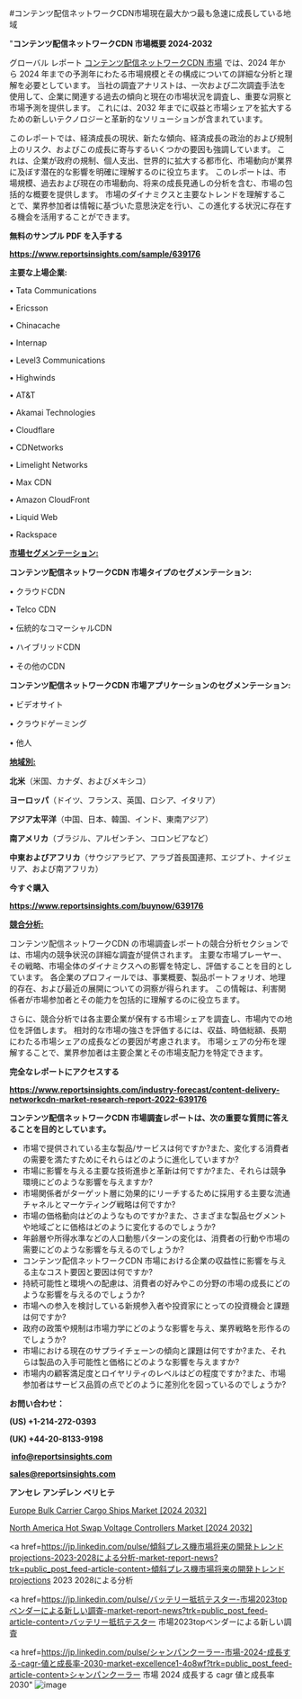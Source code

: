 #コンテンツ配信ネットワークCDN市場現在最大かつ最も急速に成長している地域

"<strong>コンテンツ配信ネットワークCDN 市場概要 2024-2032</strong>

グローバル レポート <a href=https://www.reportsinsights.com/sample/639176>コンテンツ配信ネットワークCDN 市場</a> では、2024 年から 2024 年までの予測年にわたる市場規模とその構成についての詳細な分析と理解を必要としています。 当社の調査アナリストは、一次および二次調査手法を使用して、企業に関連する過去の傾向と現在の市場状況を調査し、重要な洞察と市場予測を提供します。 これには、2032 年までに収益と市場シェアを拡大​​するための新しいテクノロジーと革新的なソリューションが含まれています。

このレポートでは、経済成長の現状、新たな傾向、経済成長の政治的および規制上のリスク、およびこの成長に寄与するいくつかの要因も強調しています。 これは、企業が政府の規制、個人支出、世界的に拡大する都市化、市場動向が業界に及ぼす潜在的な影響を明確に理解するのに役立ちます。 このレポートは、市場規模、過去および現在の市場動向、将来の成長見通しの分析を含む、市場の包括的な概要を提供します。 市場のダイナミクスと主要なトレンドを理解することで、業界参加者は情報に基づいた意思決定を行い、この進化する状況に存在する機会を活用することができます。

<strong><b>無料のサンプル PDF を入手する</b></strong>

<a href=https://www.reportsinsights.com/sample/639176><strong><u>https://www.reportsinsights.com/sample/639176</u></strong></a>

<strong>主要な上場企業:</strong>

• Tata Communications

• Ericsson

• Chinacache

• Internap

• Level3 Communications

• Highwinds

• AT&T

• Akamai Technologies

• Cloudflare

• CDNetworks

• Limelight Networks

• Max CDN

• Amazon CloudFront

• Liquid Web

• Rackspace

<strong><u>市場セグメンテーション</u></strong><strong><u>:</u></strong>

<strong>コンテンツ配信ネットワークCDN 市場タイプのセグメンテーション:</strong>

• クラウドCDN

• Telco CDN

• 伝統的なコマーシャルCDN

• ハイブリッドCDN

• その他のCDN

<strong>コンテンツ配信ネットワークCDN 市場アプリケーションのセグメンテーション:</strong>

• ビデオサイト

• クラウドゲーミング

• 他人

<strong><u>地域別</u></strong><strong><u>:</u></strong>

<strong>北米</strong>（米国、カナダ、およびメキシコ）

<strong>ヨーロッパ</strong>（ドイツ、フランス、英国、ロシア、イタリア）

<strong>アジア太平洋</strong>（中国、日本、韓国、インド、東南アジア）

<strong>南アメリカ</strong>（ブラジル、アルゼンチン、コロンビアなど）

<strong>中東およびアフリカ</strong>（サウジアラビア、アラブ首長国連邦、エジプト、ナイジェリア、および南アフリカ）

<strong>今すぐ購入</strong>

<a href=https://www.reportsinsights.com/buynow/639176><strong><u>https://www.reportsinsights.com/buynow/639176</u></strong></a>

<strong><u>競合分析:</u></strong>

コンテンツ配信ネットワークCDN の市場調査レポートの競合分析セクションでは、市場内の競争状況の詳細な調査が提供されます。 主要な市場プレーヤー、その戦略、市場全体のダイナミクスへの影響を特定し、評価することを目的としています。 各企業のプロフィールでは、事業概要、製品ポートフォリオ、地理的存在、および最近の展開についての洞察が得られます。 この情報は、利害関係者が市場参加者とその能力を包括的に理解するのに役立ちます。

さらに、競合分析では各主要企業が保有する市場シェアを調査し、市場内での地位を評価します。 相対的な市場の強さを評価するには、収益、時価総額、長期にわたる市場シェアの成長などの要因が考慮されます。 市場シェアの分布を理解することで、業界参加者は主要企業とその市場支配力を特定できます。

<strong>完全なレポートにアクセスする</strong>

<a href=https://www.reportsinsights.com/industry-forecast/content-delivery-networkcdn-market-research-report-2022-639176><strong><u><b>https://www.reportsinsights.com/industry-forecast/content-delivery-networkcdn-market-research-report-2022-639176</b></u></strong></a>

<strong><b>コンテンツ配信ネットワークCDN 市場調査レポートは、次の重要な質問に答えることを目的としています。</b></strong>
<ul>
  <li>市場で提供されている主な製品/サービスは何ですか?また、変化する消費者の需要を満たすためにそれらはどのように進化していますか?</li>
  <li>市場に影響を与える主要な技術進歩と革新は何ですか?また、それらは競争環境にどのような影響を与えますか?</li>
  <li>市場関係者がターゲット層に効果的にリーチするために採用する主要な流通チャネルとマーケティング戦略は何ですか?</li>
  <li>市場の価格動向はどのようなものですか?また、さまざまな製品セグメントや地域ごとに価格はどのように変化するのでしょうか?</li>
  <li>年齢層や所得水準などの人口動態パターンの変化は、消費者の行動や市場の需要にどのような影響を与えるのでしょうか?</li>
  <li>コンテンツ配信ネットワークCDN 市場における企業の収益性に影響を与える主なコスト要因と要因は何ですか?</li>
  <li>持続可能性と環境への配慮は、消費者の好みやこの分野の市場の成長にどのような影響を与えるのでしょうか?</li>
  <li>市場への参入を検討している新規参入者や投資家にとっての投資機会と課題は何ですか?</li>
  <li>政府の政策や規制は市場力学にどのような影響を与え、業界戦略を形作るのでしょうか?</li>
  <li>市場における現在のサプライチェーンの傾向と課題は何ですか?また、それらは製品の入手可能性と価格にどのような影響を与えますか?</li>
  <li>市場内の顧客満足度とロイヤリティのレベルはどの程度ですか?また、市場参加者はサービス品質の点でどのように差別化を図っているのでしょうか?</li>
</ul>
<strong>お問い合わせ：</strong>

<strong>(US) +1-214-272-0393</strong>

<strong>(UK) +44-20-8133-9198</strong>

<strong> </strong><a href=info@reportsinsights.com><strong><u>info@reportsinsights.com</u></strong></a>

<a href=sales@reportsinsights.com><strong><u>sales@reportsinsights.com</u></strong></a>

<strong>アンセレ アンデレン ベリヒテ</strong>

<a href=https://www.linkedin.com/pulse/europe-bulk-carrier-cargo-ships-market-latest-pty5e/>Europe Bulk Carrier Cargo Ships Market [2024 2032]</a>

<a href=https://www.linkedin.com/pulse/north-america-hot-swap-voltage-controllers-market-x8qzf/>North America Hot Swap Voltage Controllers Market [2024 2032]</a>

<a href=https://jp.linkedin.com/pulse/傾斜プレス機市場将来の開発トレンドprojections-2023-2028による分析-market-report-news?trk=public_post_feed-article-content>傾斜プレス機市場将来の開発トレンドprojections 2023 2028による分析</a>

<a href=https://jp.linkedin.com/pulse/バッテリー抵抗テスター-市場2023topベンダーによる新しい調査-market-report-news?trk=public_post_feed-article-content>バッテリー抵抗テスター 市場2023topベンダーによる新しい調査</a>

<a href=https://jp.linkedin.com/pulse/シャンパンクーラー-市場-2024-成長する-cagr-値と成長率-2030-market-excellence1-4o8wf?trk=public_post_feed-article-content>シャンパンクーラー 市場 2024 成長する cagr 値と成長率 2030</a>"
![image](https://github.com/ahaan12367/RIMarket24/assets/158471582/5122c8f7-af76-4e0c-b3c5-7feb3a7c9671)
